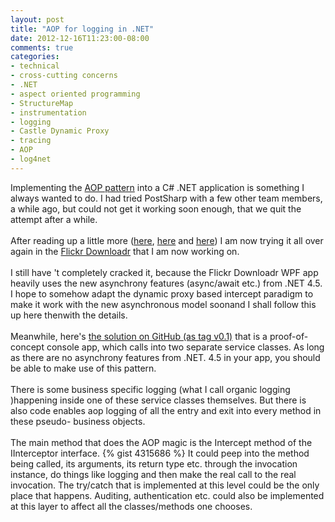 ```yaml
---
layout: post
title: "AOP for logging in .NET"
date: 2012-12-16T11:23:00-08:00
comments: true
categories:
- technical
- cross-cutting concerns
- .NET
- aspect oriented programming
- StructureMap
- instrumentation
- logging
- Castle Dynamic Proxy
- tracing
- AOP
- log4net
---
```


<div class='post'>
Implementing the <a href="http://en.wikipedia.org/wiki/Aspect-oriented_programming">AOP pattern</a> into a C# .NET application is something I always wanted to do. I had tried PostSharp with a few other team members, a while ago, but could not get it working soon enough, that we quit the attempt after a while. <br/><br/>After reading up a little more (<a href="http://docs.castleproject.org/Default.aspx?Page=Introduction-to-AOP-With-Castle&amp;NS=Windsor&amp;AspxAutoDetectCookieSupport=1">here</a>, <a href="http://weblogs.asp.net/thangchung/archive/2011/01/25/aop-with-structuremap-container.aspx">here</a> and <a href="http://ayende.com/blog/3474/logging-the-aop-way">here</a>) I am now trying it all over again in the <a href="http://flickrdownloadr.com/" target="_blank">Flickr Downloadr</a> that I am now working on. <br/><br/>I still have 't completely cracked it, because the Flickr Downloadr WPF app heavily uses the new asynchrony features (async/await etc.) from .NET 4.5. I hope to somehow adapt the dynamic proxy based intercept paradigm to make it work with the new asynchronous model soonand I shall follow this up here thenwith the details. <br/><br/>Meanwhile, here's <a href="https://github.com/floydpink/LoggerPoc/tags">the solution on GitHub (as tag v0.1)</a> that is a proof-of-concept console app, which calls into two separate service classes. As long as there are no asynchrony features from .NET. 4.5 in your app, you should be able to make use of this pattern. <br/><br/>There is some business specific logging (what I call organic logging )happening inside one of these service classes themselves. But there is also code enables aop logging of all the entry and exit into every method in these pseudo- business objects.<br/><br/>The main method that does the AOP magic is the Intercept method of the IInterceptor interface.
{% gist 4315686 %}
It could peep into the method being called, its arguments, its return type etc. through the invocation instance, do things like logging and then make the real call to the real invocation. The try/catch that is implemented at this level could be the only place that happens. Auditing, authentication etc. could also be implemented at this layer to affect all the classes/methods one chooses.
</div>
